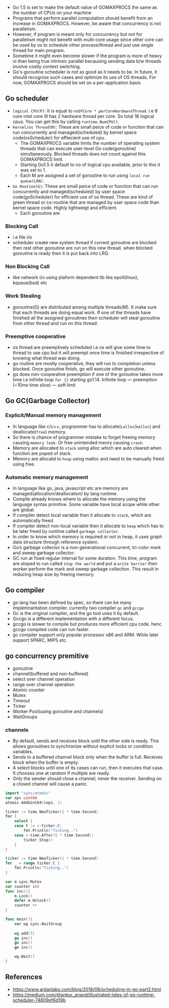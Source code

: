 * Go 1.5 is set to make the default value of GOMAXPROCS the same as the number of CPUs on your machine
* Programs that perform parallel computation should benefit from an increase in GOMAXPROCS. However, be aware that concurrency is not parallelism.
* However, if program is meant only for concurrency but not for parallelism might not benefit with multi-core usage since other core can be used by os to schedule other process/thread and just use single thread for main program. 
* Sometime it might even become slower if the program is more of heavy io than being true intrinsic parallel becausing sending data b/w threads involve costly context switching.
* Go's goroutine scheduler is not as good as it needs to be. In future, it should recognize such cases and optimize its use of OS threads. For now, GOMAXPROCS should be set on a per-application basis


## Go scheduler

* `logical CPU(P)`: It is equal to `noOfCore * perCoreHardwareThread`. i.e 8 core intel core i9 has 2 hardware thread per core. So total 16 logical cpus. You can get this by calling `runtime.NumCPU()`. 
* `Kernel/os Thread(M)`: These are small peice of code or function that can run concurrently and managed(scheduled) by kernel space code(osScheduler) for effiecient use of cpu.
    * The GOMAXPROCS variable limits the number of operating system threads that can execute user-level Go code(goroutine) simultaneously. Blocked threads does not count against this GOMAXPROCS limit.
    * Starting Go1.5 it default to no of logical cpu available, prior to this it was set to  1.
    * Each M are assigned a set of goroutine to run using `local run queue(LRN)`.
* `Go Routine(G)`: These are small peice of code or function that can run concurrently and managed(scheduled) by user space code(goScheduler) for efficient use of os thread. These are kind of green thread or co-routine that are managed by user space code than kernel space code. Highly lightweigt and efficient.
    * Each goroutine are
### Blocking Call
* i.e file i/o
* scheduler create new system thread if current goroutine are blocked then rest other goroutine are run on this new thread. when blocked goroutine is ready then it is put back into LRQ.
### Non Blocking Call
* like network i/o using plaform dependent lib like epoll(linux), kqueue(bsd) etc
### Work Stealing
* goroutine(G) are distributed among multiple threads(M). It make sure that each threads are doing equal work. If one of the threads have finished all the assigned goroutines then scheduler will steal goroutine from other thread and run on this thread.

### Preemptive cooperative
* os thread are preemptively scheduled i.e os will give some time to thread to use cpu but it will preempt once time is finished irrespective of knowing what thread was doing. 
* go routine are mostly cooperative, they will run to completion unless blocked. Once goroutine finish, go will execute other goroutine.
* go does non-cooperative preemption if one of the goroutine takes more time i.e infinite loop `for {}` starting go1.14. Infinite loop — preemption (~10ms time slice) — soft limit
## Go GC(Garbage Collector)

### Explicit/Manual memory management
* In language like c/c++, programmer has to allocate(`calloc`/`malloc`) and deallocate(`free`) memory.
* So there is chance of programmer mistake to forget freeing memory causing `memory leak`. Or free unintended meory causing `crash`.
* Memory are allocated to `stack` using alloc which are auto cleared when function are poped of stack.
* Memory are allocatd to `heap` using malloc and need to be manually freed using free.

### Automatic memory management
* In language like go, java, javascript etc are memory are managed(allocation/deallocation) by lang runtime.
* Compile already knows where to allocate the memory using the language syntax primitive. Some variable have local scope while other are global.
* If compiler detect local variable then it allocate to `stack`, which are automatically freed.
* If compiler detect non-local variable then it allocate to `heap` which has to be later freed by runtime called `garbage collector`.
* In order to know which memory is required or not in heap, it uses graph data structure through reference system.
* Go’s garbage collector is a non-generational concurrent, tri-color mark and sweep garbage collector.
* GC run at fixed regular interval for some duration. This time, program are stoped to run called `stop the world` and put a `write barrier` then worker perform the mark and sweep garbage collection. This result in reducing heap size by freeing memory.
## Go compiler
* go lang has been defined by spec, so there can be many implemnantation compiler. currently two compiler `gc` and `gccgo`
* Gc is the original compiler, and the go tool uses it by default.
* Gccgo is a different implementation with a different focus.
* gccgo is slower to compile but produces more efficient cpu code. henc gccgo compiled code can run faster.
* gc compiler support only popular processor x86 and ARM. While later support SPARC, MIPS etc.


## go  concurrency premitive
* goroutine
* channel(buffered and non-buffered)
* select over channel operation
* range over channel operation
* Atomic counter
* Mutex
* Timeout
* Ticker
* Worker Pool(using goroutine and channels)
* WaitGroups



### channels
* By default, sends and receives block until the other side is ready. This allows goroutines to synchronize without explicit locks or condition variables.
* Sends to a buffered channel block only when the buffer is full. Receives block when the buffer is empty. 
* A select blocks until one of its cases can run, then it executes that case. It chooses one at random if multiple are ready.
* Only the sender should close a channel, never the receiver. Sending on a closed channel will cause a panic.

```go
import "sync/atomic"
var ops uint64
atomic.AddUint64(&ops, 1)
```

```go
ticker := time.NewTicker(1 * time.Second)
for {
    select {
    case t := <-ticker.C:
        fmt.Println("Ticking..")
    case <-time.After(5 * time.Second):
        ticker.Stop()
    }
}
```

```go
ticker := time.NewTicker(1 * time.Second)
for _ = range ticker.C {
    fmt.Println("Ticking..")
}
```

```go
var m sync.Mutex
var counter int
func inc(){
    m.Lock()
    defer m.Unlock()
    counter ++
}

func main(){
    var wg sync.WaitGroup
    
    wg.add(3)
    go inc()
    go inc()
    go inc()

    wg.Wait()
}
```

## References
* https://www.ardanlabs.com/blog/2018/08/scheduling-in-go-part2.html
* https://medium.com/@ankur_anand/illustrated-tales-of-go-runtime-scheduler-74809ef6d19b